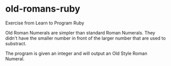 # old-romans-ruby

Exercise from Learn to Program Ruby

Old Roman Numerals are simpler than standard Roman Numerals. 
They didn't have the smaller number in front of the larger number that are used to substract.

The program is given an integer and will output an Old Style Roman Numeral.
